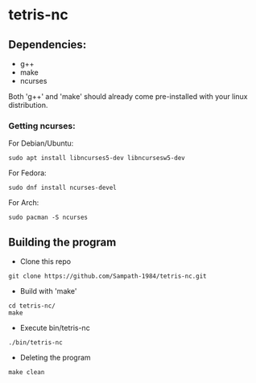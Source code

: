 # tetris-nc

## Dependencies:
- g++
- make
- ncurses

Both 'g++' and 'make' should already come pre-installed with your linux distribution.

### Getting ncurses:
For Debian/Ubuntu:
```
sudo apt install libncurses5-dev libncursesw5-dev
```
For Fedora:
```
sudo dnf install ncurses-devel
```
For Arch:
```
sudo pacman -S ncurses
```

## Building the program
- Clone this repo
```
git clone https://github.com/Sampath-1984/tetris-nc.git
```
- Build with 'make'
```
cd tetris-nc/
make
```
- Execute bin/tetris-nc
```
./bin/tetris-nc
```
- Deleting the program
```
make clean
```
